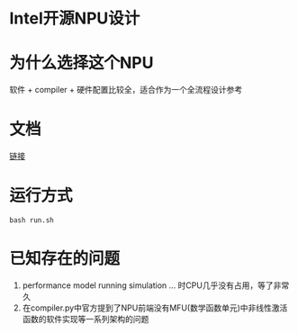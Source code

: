 # Intel开源NPU设计

# 为什么选择这个NPU
软件 + compiler + 硬件配置比较全，适合作为一个全流程设计参考

# 文档
[链接](./doc/wiki.md)

# 运行方式
```
bash run.sh
```


# 已知存在的问题

1. performance model running simulation ... 时CPU几乎没有占用，等了非常久
1. 在compiler.py中官方提到了NPU前端没有MFU(数学函数单元)中非线性激活函数的软件实现等一系列架构的问题


